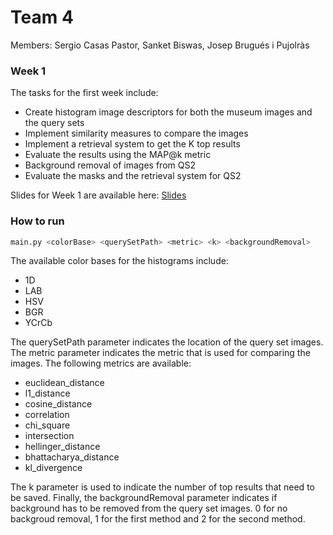 # Team 4

Members: Sergio Casas Pastor, Sanket Biswas, Josep Brugués i Pujolràs

### Week 1

The tasks for the first week include:

* Create histogram image descriptors for both the museum images and the query sets
* Implement similarity measures to compare the images
* Implement a retrieval system to get the K top results
* Evaluate the results using the MAP@k metric
* Background removal of images from QS2
* Evaluate the masks and the retrieval system for QS2

Slides for Week 1 are available here: [Slides](https://drive.google.com/file/d/12lkVgFkJs0ZWDThkyyTrXcP2W6iZ5FQz/view?usp=sharing)

### How to run

```sh
main.py <colorBase> <querySetPath> <metric> <k> <backgroundRemoval>
```

The available color bases for the histograms include:

* 1D
* LAB
* HSV
* BGR
* YCrCb

The querySetPath parameter indicates the location of the query set images.
The metric parameter indicates the metric that is used for comparing the images. The following metrics are available:

* euclidean_distance
* l1_distance
* cosine_distance
* correlation
* chi_square
* intersection
* hellinger_distance
* bhattacharya_distance
* kl_divergence
 
The k parameter is used to indicate the number of top results that need to be saved.
Finally, the backgroundRemoval parameter indicates if background has to be removed from the query set images. 0 for no backgroud removal, 1 for the first method and 2 for the second method.

